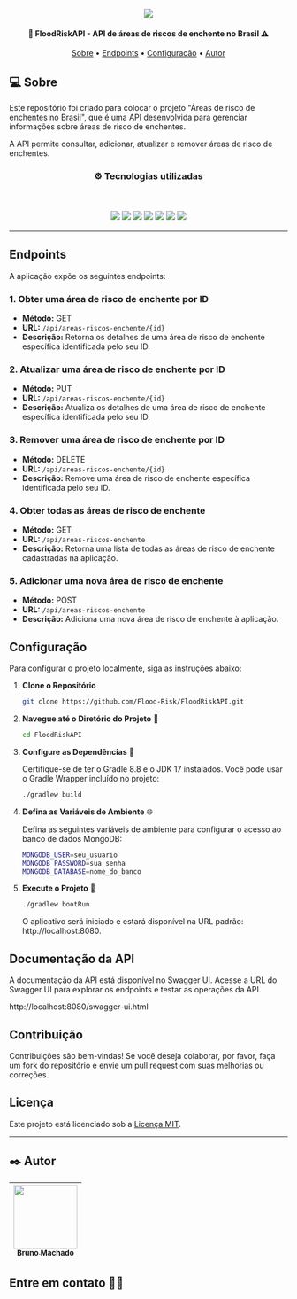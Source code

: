 <p align="center">
  <a href="https://floodrisk.fly.dev/swagger-ui/index.html#"><img src="https://github.com/user-attachments/assets/73768823-c6dd-4708-b72d-2e0dd3e6a0e1"/></a>
</p>

<h4 align="center">
  🌊 FloodRiskAPI - API de áreas de riscos de enchente no Brasil ⚠️
</h4>

<p align="center">
 <a href="#-sobre">Sobre</a> •
 <a href="#endpoints">Endpoints</a> •
 <a href="#configuração">Configuração</a> •
 <a href="#%EF%B8%8F-autor">Autor</a>
</p>

## 💻 Sobre

Este repositório foi criado para colocar o projeto "Áreas de risco de enchentes no Brasil", que é uma API desenvolvida para gerenciar informações sobre áreas de risco de enchentes. 

A API permite consultar, adicionar, atualizar e remover áreas de risco de enchentes.

<h3 align="center">
⚙️ Tecnologias utilizadas

<p>&nbsp;</p>
  <img src="https://img.shields.io/badge/java-%23ED8B00.svg?style=for-the-badge&logo=openjdk&logoColor=white"/>
  <img src="https://img.shields.io/badge/spring-%236DB33F.svg?style=for-the-badge&logo=spring&logoColor=white"/>
  <img src="https://img.shields.io/badge/Gradle-02303A.svg?style=for-the-badge&logo=Gradle&logoColor=white"/>
  <img src="https://img.shields.io/badge/mongodb-%47A248.svg?style=for-the-badge&logo=mongodb&logoColor=white"/>
  <img src="https://img.shields.io/badge/docker-%230db7ed.svg?style=for-the-badge&logo=docker&logoColor=white"/>
  <img src="https://img.shields.io/badge/junit5-%25A162.svg?style=for-the-badge&logo=junit5&logoColor=white"/>
  <img src="https://img.shields.io/badge/swagger-%85EA2D.svg?style=for-the-badge&logo=swagger&logoColor=white"/>
</h3>

---

## Endpoints

A aplicação expõe os seguintes endpoints:

### 1. **Obter uma área de risco de enchente por ID**

- **Método:** GET
- **URL:** `/api/areas-riscos-enchente/{id}`
- **Descrição:** Retorna os detalhes de uma área de risco de enchente específica identificada pelo seu ID.

### 2. **Atualizar uma área de risco de enchente por ID**

- **Método:** PUT
- **URL:** `/api/areas-riscos-enchente/{id}`
- **Descrição:** Atualiza os detalhes de uma área de risco de enchente específica identificada pelo seu ID.

### 3. **Remover uma área de risco de enchente por ID**

- **Método:** DELETE
- **URL:** `/api/areas-riscos-enchente/{id}`
- **Descrição:** Remove uma área de risco de enchente específica identificada pelo seu ID.

### 4. **Obter todas as áreas de risco de enchente**

- **Método:** GET
- **URL:** `/api/areas-riscos-enchente`
- **Descrição:** Retorna uma lista de todas as áreas de risco de enchente cadastradas na aplicação.

### 5. **Adicionar uma nova área de risco de enchente**

- **Método:** POST
- **URL:** `/api/areas-riscos-enchente`
- **Descrição:** Adiciona uma nova área de risco de enchente à aplicação.

## Configuração

Para configurar o projeto localmente, siga as instruções abaixo:

1. **Clone o Repositório**

   ```bash
   git clone https://github.com/Flood-Risk/FloodRiskAPI.git
   ```

2. **Navegue até o Diretório do Projeto** 📂

   ```bash
   cd FloodRiskAPI
   ```

3. **Configure as Dependências** 🔧

   Certifique-se de ter o Gradle 8.8 e o JDK 17 instalados. Você pode usar o Gradle Wrapper incluído no projeto:

   ```bash
   ./gradlew build
    ```

4. **Defina as Variáveis de Ambiente** 🌐

   Defina as seguintes variáveis de ambiente para configurar o acesso ao banco de dados MongoDB:

   ```bash
   MONGODB_USER=seu_usuario
   MONGODB_PASSWORD=sua_senha
   MONGODB_DATABASE=nome_do_banco
   ```
   
5. **Execute o Projeto** 🚀

    ```bash
   ./gradlew bootRun
   ```

   O aplicativo será iniciado e estará disponível na URL padrão: http://localhost:8080.

## Documentação da API

A documentação da API está disponível no Swagger UI. Acesse a URL do Swagger UI para explorar os endpoints e testar 
as operações da API.

http://localhost:8080/swagger-ui.html

## Contribuição

Contribuições são bem-vindas! Se você deseja colaborar, por favor, faça um fork do repositório e envie um pull request com suas melhorias ou correções.

## Licença

Este projeto está licenciado sob a [Licença MIT](https://github.com/Flood-Risk/FloodRiskAPI/blob/main/LICENSE).

---

## ✒️ Autor

| [<img src="https://avatars.githubusercontent.com/u/75590326?v=4" width=115 > <br> <sub> Bruno Machado </sub>](https://github.com/brunomdrrosa) |
| :--------------------------------------------------------------------------------------------------------------------------------------------: |

<h2 >Entre em contato 🤙🏽</h2>

<div align="center">
<a href="https://linkedin.com/in/bruno-machado-da-rosa/" target="_blank"><img src="https://img.shields.io/badge/Bruno Machado da Rosa-0077B5?style=for-the-badge&logo=linkedin&logoColor=white" alt=""></a>
<a href="mailto:brunomdr46@gmail.com" target="_blank"><img src="https://img.shields.io/badge/brunomdr46@gmail.com-D14836?style=for-the-badge&logo=gmail&logoColor=white" alt=""></a>
</div>
